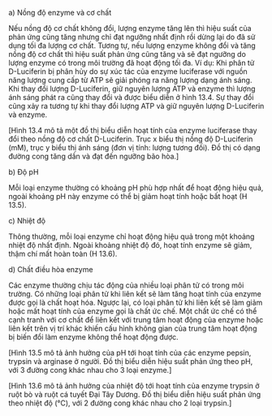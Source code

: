 a) Nồng độ enzyme và cơ chất

Nếu nồng độ cơ chất không đổi, lượng enzyme tăng lên thì hiệu suất của phản ứng cũng tăng nhưng chỉ đạt ngưỡng nhất định rồi dừng lại do đã sử dụng tối đa lượng cơ chất. Tương tự, nếu lượng enzyme không đổi và tăng nồng độ cơ chất thì hiệu suất phản ứng cũng tăng và sẽ đạt ngưỡng do lượng enzyme có trong môi trường đã hoạt động tối đa. Ví dụ: Khi phân tử D-Luciferin bị phân hủy do sự xúc tác của enzyme luciferase với nguồn năng lượng cung cấp từ ATP sẽ giải phóng ra năng lượng dạng ánh sáng. Khi thay đổi lượng D-Luciferin, giữ nguyên lượng ATP và enzyme thì lượng ánh sáng phát ra cũng thay đổi và được biểu diễn ở hình 13.4. Sự thay đổi cũng xảy ra tương tự khi thay đổi lượng ATP và giữ nguyên lượng D-Luciferin và enzyme.

[Hình 13.4 mô tả một đồ thị biểu diễn hoạt tính của enzyme luciferase thay đổi theo nồng độ cơ chất D-Luciferin. Trục x biểu thị nồng độ D-Luciferin (mM), trục y biểu thị ánh sáng (đơn vị tính: lượng tương đối). Đồ thị có dạng đường cong tăng dần và đạt đến ngưỡng bão hòa.]

b) Độ pH

Mỗi loại enzyme thường có khoảng pH phù hợp nhất để hoạt động hiệu quả, ngoài khoảng pH này enzyme có thể bị giảm hoạt tính hoặc bất hoạt (H 13.5).

c) Nhiệt độ

Thông thường, mỗi loại enzyme chỉ hoạt động hiệu quả trong một khoảng nhiệt độ nhất định. Ngoài khoảng nhiệt độ đó, hoạt tính enzyme sẽ giảm, thậm chí mất hoàn toàn (H 13.6).

d) Chất điều hòa enzyme

Các enzyme thường chịu tác động của nhiều loại phân tử có trong môi trường. Có những loại phân tử khi liên kết sẽ làm tăng hoạt tính của enzyme được gọi là chất hoạt hóa. Ngược lại, có loại phân tử khi liên kết sẽ làm giảm hoặc mất hoạt tính của enzyme gọi là chất ức chế. Một chất ức chế có thể cạnh tranh với cơ chất để liên kết với trung tâm hoạt động của enzyme hoặc liên kết trên vị trí khác khiến cấu hình không gian của trung tâm hoạt động bị biến đổi làm enzyme không thể hoạt động được.

[Hình 13.5 mô tả ảnh hưởng của pH tới hoạt tính của các enzyme pepsin, trypsin và arginase ở người. Đồ thị biểu diễn hiệu suất phản ứng theo pH, với 3 đường cong khác nhau cho 3 loại enzyme.]

[Hình 13.6 mô tả ảnh hưởng của nhiệt độ tới hoạt tính của enzyme trypsin ở ruột bò và ruột cá tuyết Đại Tây Dương. Đồ thị biểu diễn hiệu suất phản ứng theo nhiệt độ (°C), với 2 đường cong khác nhau cho 2 loại trypsin.]